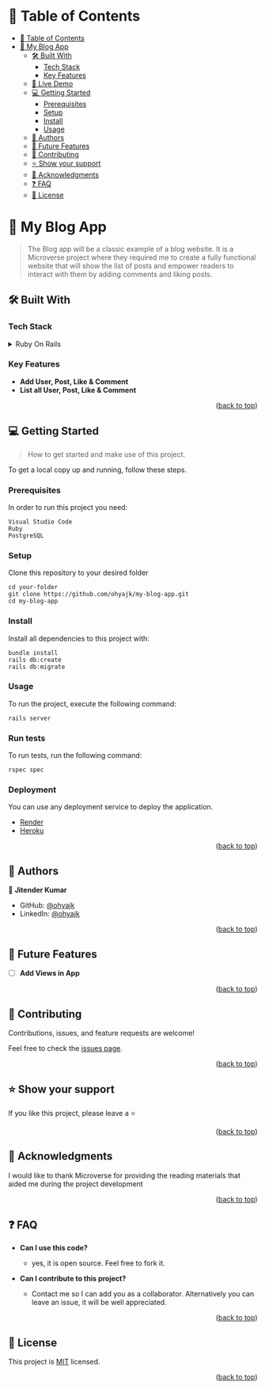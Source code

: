 <a name="readme-top"></a>

<!--
HOW TO USE:
This is an example of how you may give instructions on setting up your project locally.

Modify this file to match your project and remove sections that don't apply.

REQUIRED SECTIONS:
- Table of Contents
- About the Project
  - Built With
- Getting Started
- Authors
- Future Features
- Contributing
- Show your support
- Acknowledgements
- License

OPTIONAL SECTIONS:
- FAQ

After you're finished please remove all the comments and instructions!
-->

<!-- TABLE OF CONTENTS -->

# 📗 Table of Contents

- [📗 Table of Contents](#-table-of-contents)
- [📖 My Blog App ](#-My-Blog-App-)
  - [🛠 Built With ](#-built-with-)
    - [Tech Stack ](#tech-stack-)
    - [Key Features ](#key-features-)
  - [🚀 Live Demo ](#-live-demo-)
  - [💻 Getting Started ](#-getting-started-)
    - [Prerequisites](#prerequisites)
    - [Setup](#setup)
    - [Install](#install)
    - [Usage](#usage)
  - [👥 Authors ](#-authors-)
  - [🔭 Future Features ](#-future-features-)
  - [🤝 Contributing ](#-contributing-)
  - [⭐️ Show your support ](#️-show-your-support-)
  - [🙏 Acknowledgments ](#-acknowledgments-)
  - [❓ FAQ ](#-faq-)
  - [📝 License ](#-license-)

<!-- PROJECT DESCRIPTION -->

# 📖 My Blog App <a name="about-project"></a>

> The Blog app will be a classic example of a blog website. It is a Microverse project where they required me to create a fully functional website that will show the list of posts and empower readers to interact with them by adding comments and liking posts.

## 🛠 Built With <a name="built-with"></a>
### Tech Stack <a name="tech-stack"></a>

<details>
  <summary>Ruby On Rails</summary>
  <ul>
    <li><a href="">Postgresql</a></li>
  </ul>
</details>

<!-- Features -->

### Key Features <a name="key-features"></a>

- **Add User, Post, Like & Comment**
- **List all User, Post, Like & Comment**

<p align="right">(<a href="#readme-top">back to top</a>)</p>

## 💻 Getting Started <a name="getting-started"></a>

> How to get started and make use of this project.

To get a local copy up and running, follow these steps.

### Prerequisites

In order to run this project you need: 

```
Visual Studio Code
Ruby
PostgreSQL
```

### Setup

Clone this repository to your desired folder

```
cd your-folder
git clone https://github.com/ohyajk/my-blog-app.git
cd my-blog-app
```

### Install

Install all dependencies to this project with:

```
bundle install
rails db:create
rails db:migrate
```

### Usage

To run the project, execute the following command:  

```
rails server
```

### Run tests

To run tests, run the following command: 

```
rspec spec
```

### Deployment

You can use any deployment service to deploy the application.

- [Render](https://render.com/)
- [Heroku](https://www.heroku.com/)

<p align="right">(<a href="#readme-top">back to top</a>)</p>

<!-- AUTHORS -->

## 👥 Authors <a name="authors"></a>

👤 **Jitender Kumar**

- GitHub: [@ohyajk](https://github.com/ohyajk)
- LinkedIn: [@ohyajk](https://www.linkedin.com/in/ohyajk/)

<p align="right">(<a href="#readme-top">back to top</a>)</p>

<!-- FUTURE FEATURES -->

## 🔭 Future Features <a name="future-features"></a>

- [ ] **Add Views in App**

<p align="right">(<a href="#readme-top">back to top</a>)</p>

<!-- CONTRIBUTING -->

## 🤝 Contributing <a name="contributing"></a>

Contributions, issues, and feature requests are welcome!

Feel free to check the [issues page](https://github.com/ohyajk/my-blog-app/issues).

<p align="right">(<a href="#readme-top">back to top</a>)</p>

<!-- SUPPORT -->

## ⭐️ Show your support <a name="support"></a>

If you like this project, please leave a ⭐️

<p align="right">(<a href="#readme-top">back to top</a>)</p>

<!-- ACKNOWLEDGEMENTS -->

## 🙏 Acknowledgments <a name="acknowledgements"></a>

I would like to thank Microverse for providing the reading materials that aided me during the project development

<p align="right">(<a href="#readme-top">back to top</a>)</p>

<!-- FAQ (optional) -->

## ❓ FAQ <a name="faq"></a>

- **Can I use this code?**

  - yes, it is open source. Feel free to fork it.

- **Can I contribute to this project?**

  - Contact me so I can add you as a collaborator. Alternatively you can leave an issue, it will be well appreciated.

<p align="right">(<a href="#readme-top">back to top</a>)</p>

<!-- LICENSE -->

## 📝 License <a name="license"></a>

This project is [MIT](https://github.com/ohyajk/my-blog-app/blob/Add-Data-Model/LICENSE.md) licensed.

<p align="right">(<a href="#readme-top">back to top</a>)</p>
